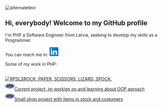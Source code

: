 <img src="https://raw.githubusercontent.com/saadeghi/saadeghi/master/dino.gif" alt="alternatetext">

<h2>Hi, everybody!
Welcome to my GitHub profile</h2>


I'm PHP a Software Engineer from Latvia, seeking to develop my skills as a Programmer.

You can reach me in: 
<a href="https://www.linkedin.com/in/janis-stals">
<img border="0" alt="W3Schools" src="https://github.com/devicons/devicon/blob/master/icons/linkedin/linkedin-original.svg" width="30" height="30"></a>
 


Some of my work in PHP: 

<br>
<a href="https://github.com/JanisSt/RPSLS">
<img border="0" alt = "RPSLS" src="https://www.seekpng.com/png/small/207-2077427_rock-paper-scissors-lizard-spock-rock-paper-scissors.png" width="30" height="30" >ROCK, PAPER, SCISSORS, LIZARD, SPOCK. </a>
<br>
<a href="https://github.com/JanisSt/codelex-blog-1">
<img border="0" alt = "RPSLS" src="https://github.com/devicons/devicon/blob/master/icons/php/php-original.svg" width="30" height="30" >Current project, im workign on and learning about OOP aproach</a>
<br>
<a href="https://github.com/JanisSt/Narvesen">
<img border="0" alt = "Narvesen" src="https://github.com/devicons/devicon/blob/master/icons/php/php-original.svg" width="30" height="30" >Small shop project with items in stock and costumers</a>







